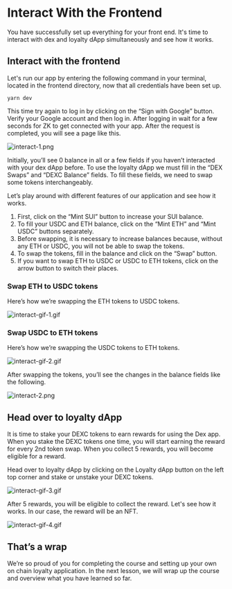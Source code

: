 # Interact With the Frontend

You have successfully set up everything for your front end. It's time to interact with dex and loyalty dApp simultaneously and see how it works.

## Interact with the frontend

Let's run our app by entering the following command in your terminal, located in the frontend directory, now that all credentials have been set up.

```
yarn dev
```

This time try again to log in by clicking on the “Sign with Google” button. Verify your Google account and then log in. After logging in wait for a few seconds for ZK to get connected with your app. After the request is completed, you will see a page like this.

![interact-1.png](https://github.com/0xmetaschool/Learning-Projects/blob/main/assests_for_all/sui-loyalty-dapp/Interact%20With%20the%20Frontend/interact-1.png?raw=true)

Initially, you’ll see 0 balance in all or a few fields if you haven’t interacted with your dex dApp before. To use the loyalty dApp we must fill in the “DEX Swaps” and “DEXC Balance” fields. To fill these fields, we need to swap some tokens interchangeably.

Let’s play around with different features of our application and see how it works.

1. First, click on the “Mint SUI” button to increase your SUI balance.
2. To fill your USDC and ETH balance, click on the “Mint ETH” and “Mint USDC” buttons separately.
3. Before swapping, it is necessary to increase balances because, without any ETH or USDC, you will not be able to swap the tokens.
4. To swap the tokens, fill in the balance and click on the “Swap” button.
5. If you want to swap ETH to USDC or USDC to ETH tokens, click on the arrow button to switch their places.

### Swap ETH to USDC tokens

Here’s how we’re swapping the ETH tokens to USDC tokens.

![interact-gif-1.gif](https://github.com/0xmetaschool/Learning-Projects/blob/main/assests_for_all/sui-loyalty-dapp/Interact%20With%20the%20Frontend/interact-gif-1.gif?raw=true)

### Swap USDC to ETH tokens

Here’s how we’re swapping the USDC tokens to ETH tokens.

![interact-gif-2.gif](https://github.com/0xmetaschool/Learning-Projects/blob/main/assests_for_all/sui-loyalty-dapp/Interact%20With%20the%20Frontend/interact-gif-2.gif?raw=true)

After swapping the tokens, you’ll see the changes in the balance fields like the following.

![interact-2.png](https://github.com/0xmetaschool/Learning-Projects/blob/main/assests_for_all/sui-loyalty-dapp/Interact%20With%20the%20Frontend/interact-2.png?raw=true)

## Head over to loyalty dApp

It is time to stake your DEXC tokens to earn rewards for using the Dex app. When you stake the DEXC tokens one time, you will start earning the reward for every 2nd token swap. When you collect 5 rewards, you will become eligible for a reward.

Head over to loyalty dApp by clicking on the Loyalty dApp button on the left top corner and stake or unstake your DEXC tokens.

![interact-gif-3.gif](https://github.com/0xmetaschool/Learning-Projects/blob/main/assests_for_all/sui-loyalty-dapp/What%20Are%20We%20Building%20Today/interact-gif-3.gif?raw=true)

After 5 rewards, you will be eligible to collect the reward. Let's see how it works. In our case, the reward will be an NFT.

![interact-gif-4.gif](https://github.com/0xmetaschool/Learning-Projects/blob/main/assests_for_all/sui-loyalty-dapp/Interact%20With%20the%20Frontend/interact-gif-4.gif?raw=true)

## That’s a wrap

We’re so proud of you for completing the course and setting up your own on chain loyalty application. In the next lesson, we will wrap up the course and overview what you have learned so far.